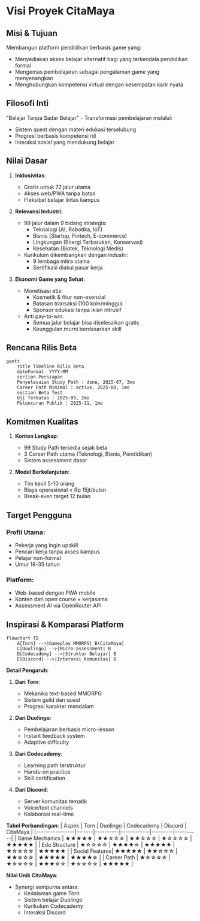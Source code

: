 # Visi Proyek CitaMaya

## Misi & Tujuan
Membangun platform pendidikan berbasis game yang:
- Menyediakan akses belajar alternatif bagi yang terkendala pendidikan formal
- Mengemas pembelajaran sebagai pengalaman game yang menyenangkan
- Menghubungkan kompetensi virtual dengan kesempatan karir nyata

## Filosofi Inti
"Belajar Tanpa Sadar Belajar" - Transformasi pembelajaran melalui:
- Sistem quest dengan materi edukasi terselubung
- Progresi berbasis kompetensi riil
- Interaksi sosial yang mendukung belajar

## Nilai Dasar
1. **Inklusivitas**:
   - Gratis untuk 72 jalur utama
   - Akses web/PWA tanpa batas
   - Fleksibel belajar lintas kampus

2. **Relevansi Industri**:
   - 99 jalur dalam 9 bidang strategis:
     * Teknologi (AI, Robotika, IoT)
     * Bisnis (Startup, Fintech, E-commerce)  
     * Lingkungan (Energi Terbarukan, Konservasi)
     * Kesehatan (Biotek, Teknologi Medis)
   - Kurikulum dikembangkan dengan industri:
     * 9 lembaga mitra utama
     * Sertifikasi diakui pasar kerja

3. **Ekonomi Game yang Sehat**:
   - Monetisasi etis:
     * Kosmetik & fitur non-esensial
     * Batasan transaksi (100 koin/minggu)
     * Sponsor edukasi tanpa iklan intrusif
   - Anti pay-to-win:
     * Semua jalur belajar bisa diselesaikan gratis
     * Keunggulan murni berdasarkan skill

## Rencana Rilis Beta
```mermaid
gantt
    title Timeline Rilis Beta
    dateFormat  YYYY-MM
    section Persiapan
    Penyelesaian Study Path : done, 2025-07, 3mo
    Career Path Minimal : active, 2025-08, 1mo
    section Beta Test
    Uji Terbatas : 2025-09, 2mo
    Peluncuran Publik : 2025-11, 1mo
```

## Komitmen Kualitas
1. **Konten Lengkap**:
   - 99 Study Path tersedia sejak beta
   - 3 Career Path utama (Teknologi, Bisnis, Pendidikan)
   - Sistem assessment dasar

2. **Model Berkelanjutan**:
   - Tim kecil 5-10 orang
   - Biaya operasional < Rp 15jt/bulan
   - Break-even target 12 bulan

## Target Pengguna
### Profil Utama:
- Pekerja yang ingin upskill
- Pencari kerja tanpa akses kampus  
- Pelajar non-formal
- Umur 18-35 tahun

### Platform:
- Web-based dengan PWA mobile
- Konten dari open course + kerjasama
- Assessment AI via OpenRouter API

## Inspirasi & Komparasi Platform

```mermaid
flowchart TD
    A[Torn] -->|Gameplay MMORPG| B(CitaMaya)
    C[Duolingo] -->|Micro-assessment| B
    D[Codecademy] -->|Struktur Belajar| B 
    E[Discord] -->|Interaksi Komunitas| B
```

**Detail Pengaruh**:
1. **Dari Torn**:
   - Mekanika text-based MMORPG
   - Sistem guild dan quest
   - Progresi karakter mendalam

2. **Dari Duolingo**:
   - Pembelajaran berbasis micro-lesson
   - Instant feedback system
   - Adaptive difficulty

3. **Dari Codecademy**:
   - Learning path terstruktur
   - Hands-on practice
   - Skill certification

4. **Dari Discord**:
   - Server komunitas tematik
   - Voice/text channels
   - Kolaborasi real-time

**Tabel Perbandingan**:
| Aspek          | Torn  | Duolingo | Codecademy | Discord | CitaMaya |
|----------------|-------|----------|------------|---------|----------|
| Game Mechanics | ★★★★★ | ★★☆☆☆    | ★★☆☆☆      | ★☆☆☆☆   | ★★★★★    |
| Edu Structure  | ★☆☆☆☆ | ★★★★☆    | ★★★★★      | ★☆☆☆☆   | ★★★★★    |
| Social Features| ★★★★★ | ★★☆☆☆    | ★★☆☆☆      | ★★★★★   | ★★★★☆    |
| Career Path    | ★☆☆☆☆ | ★☆☆☆☆    | ★★★☆☆      | ★☆☆☆☆   | ★★★★★    |

**Nilai Unik CitaMaya**:
- Synergi sempurna antara:
  - Kedalaman game Torn
  - Sistem belajar Duolingo
  - Kurikulum Codecademy
  - Interaksi Discord
